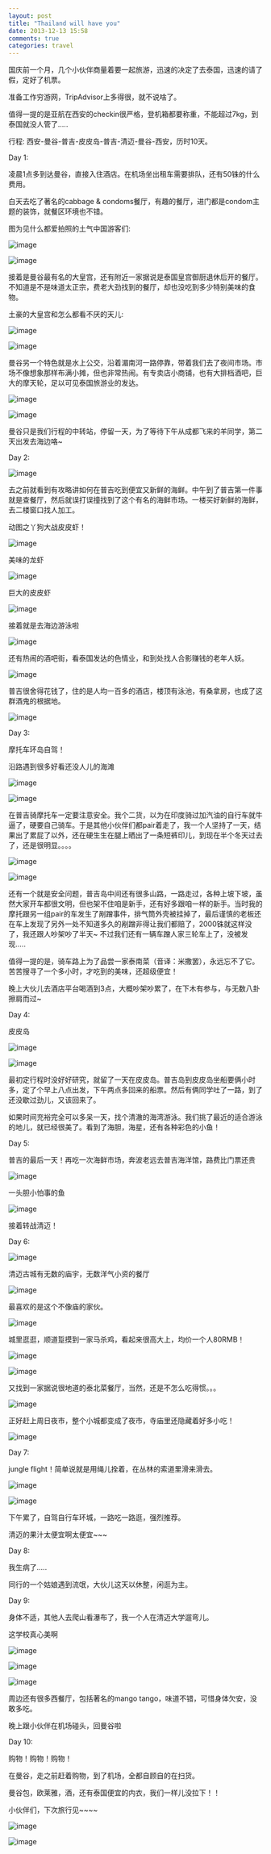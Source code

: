 ```yaml
---
layout: post
title: "Thailand will have you"
date: 2013-12-13 15:58
comments: true
categories: travel
---
```

国庆前一个月，几个小伙伴商量着要一起旅游，迅速的决定了去泰国，迅速的请了假，定好了机票。

准备工作穷游网，TripAdvisor上多得很，就不说啥了。

值得一提的是亚航在西安的checkin很严格，登机箱都要称重，不能超过7kg，到泰国就没人管了.....

行程: 西安-曼谷-普吉-皮皮岛-普吉-清迈-曼谷-西安，历时10天。

Day 1:

凌晨1点多到达曼谷，直接入住酒店。在机场坐出租车需要排队，还有50铢的什么费用。

白天去吃了著名的cabbage & condoms餐厅，有趣的餐厅，进门都是condom主题的装饰，就餐区环境也不错。

图为见什么都爱拍照的土气中国游客们:

![image](http://muggleyoung.info/images/2013/12/bangkok_1.jpg)

![image](http://muggleyoung.info/images/2013/12/bangkok_2.jpg)

接着是曼谷最有名的大皇宫，还有附近一家据说是泰国皇宫御厨退休后开的餐厅。不知道是不是味道太正宗，费老大劲找到的餐厅，却也没吃到多少特别美味的食物。

土豪的大皇宫和怎么都看不厌的天儿:

![image](http://muggleyoung.info/images/2013/12/bangkok_4.jpg)

![image](http://muggleyoung.info/images/2013/12/bangkok_5.jpg)

曼谷另一个特色就是水上公交，沿着湄南河一路停靠，带着我们去了夜间市场。市场不像想象那样布满小摊，但也非常热闹。有专卖店小商铺，也有大排档酒吧，巨大的摩天轮，足以可见泰国旅游业的发达。

![image](http://muggleyoung.info/images/2013/12/bangkok_3.jpg)

![image](http://muggleyoung.info/images/2013/12/bangkok_7.jpg)

曼谷只是我们行程的中转站，停留一天，为了等待下午从成都飞来的羊同学，第二天出发去海边咯~

Day 2:

![image](http://muggleyoung.info/images/2013/12/phuket_1.jpg)

去之前就看到有攻略讲如何在普吉吃到便宜又新鲜的海鲜。中午到了普吉第一件事就是查餐厅，然后就误打误撞找到了这个有名的海鲜市场。一楼买好新鲜的海鲜，去二楼窗口找人加工。

动图之丫狗大战皮皮虾！

![image](http://muggleyoung.info/images/2013/12/phuket_4.jpg)

美味的龙虾

![image](http://muggleyoung.info/images/2013/12/phuket_7.jpg)

巨大的皮皮虾

![image](http://muggleyoung.info/images/2013/12/phuket_3.jpg)

接着就是去海边游泳啦

![image](http://muggleyoung.info/images/2013/12/phuket_6.jpg)

还有热闹的酒吧街，看泰国发达的色情业，和到处找人合影赚钱的老年人妖。

![image](http://muggleyoung.info/images/2013/12/phuket_5.jpg)

普吉很舍得花钱了，住的是人均一百多的酒店，楼顶有泳池，有桑拿房，也成了这群酒鬼的根据地。

![image](http://muggleyoung.info/images/2013/12/phuket_2.jpg)

Day 3:

摩托车环岛自驾！

沿路遇到很多好看还没人儿的海滩

![image](http://muggleyoung.info/images/2013/12/phuket_8.jpg)

![image](http://muggleyoung.info/images/2013/12/phuket_9.jpg)

在普吉骑摩托车一定要注意安全。我个二货，以为在印度骑过加汽油的自行车就牛逼了，硬要自己骑车。于是其他小伙伴们都pair着走了，我一个人坚持了一天，结果出了累屁了以外，还在硬生生在腿上晒出了一条短裤印儿，到现在半个冬天过去了，还是很明显。。。。

![image](http://muggleyoung.info/images/2013/12/phuket_11.jpg)

![image](http://muggleyoung.info/images/2013/12/phuket_10.jpg)

还有一个就是安全问题，普吉岛中间还有很多山路，一路走过，各种上坡下坡，虽然大家开车都很文明，但也架不住咱是新手，还有好多跟咱一样的新手。当时我的摩托跟另一组pair的车发生了剐蹭事件，排气筒外壳被挂掉了，最后谨慎的老板还在车上发现了另外一处不知道多久的剐蹭非得让我们都赔了，2000铢就这样没了，我还跟人吵架吵了半天~ 不过我们还有一辆车蹭人家三轮车上了，没被发现.....

值得一提的是，骑车路上为了品尝一家泰南菜（音译：米撒罢），永远忘不了它。苦苦搜寻了一个多小时，才吃到的美味，还超级便宜！

晚上大伙儿去酒店平台喝酒到3点，大概吵架吵累了，在下木有参与，与无数八卦擦肩而过~

Day 4: 

皮皮岛

![image](http://muggleyoung.info/images/2013/12/phuket_12.jpg)

![image](http://muggleyoung.info/images/2013/12/phuket_13.jpg)

最初定行程时没好好研究，就留了一天在皮皮岛。普吉岛到皮皮岛坐船要俩小时多，定了个早上八点出发，下午两点多回来的船票。然后有俩同学吐了一路，到了还没歇过劲儿，又该回来了。

如果时间充裕完全可以多呆一天，找个清澈的海湾游泳。我们挑了最近的适合游泳的地儿，就已经很美了。看到了海胆，海星，还有各种彩色的小鱼！

Day 5:

普吉的最后一天！再吃一次海鲜市场，奔波老远去普吉海洋馆，路费比门票还贵

![image](http://muggleyoung.info/images/2013/12/phuket_15.jpg)

一头胆小怕事的鱼

![image](http://muggleyoung.info/images/2013/12/phuket_14.jpg)

接着转战清迈！

Day 6:

![image](http://muggleyoung.info/images/2013/12/chiangmai_1.jpg)

清迈古城有无数的庙宇，无数洋气小资的餐厅

![image](http://muggleyoung.info/images/2013/12/chiangmai_2.jpg)

最喜欢的是这个不像庙的家伙。

![image](http://muggleyoung.info/images/2013/12/chiangmai_6.jpg)

城里逛逛，顺道踅摸到一家马杀鸡，看起来很高大上，均价一个人80RMB！

![image](http://muggleyoung.info/images/2013/12/chiangmai_3.jpg)

![image](http://muggleyoung.info/images/2013/12/chiangmai_4.jpg)

又找到一家据说很地道的泰北菜餐厅，当然，还是不怎么吃得惯。。。

![image](http://muggleyoung.info/images/2013/12/chiangmai_5.jpg)

正好赶上周日夜市，整个小城都变成了夜市，寺庙里还隐藏着好多小吃！

![image](http://muggleyoung.info/images/2013/12/chiangmai_7.jpg)

Day 7:

jungle flight！简单说就是用绳儿拴着，在丛林的索道里滑来滑去。

![image](http://muggleyoung.info/images/2013/12/chiangmai_8.jpg)

![image](http://muggleyoung.info/images/2013/12/chiangmai_9.jpg)

下午累了，自驾自行车环城，一路吃一路逛，强烈推荐。

清迈的果汁太便宜啊太便宜~~~

Day 8:

我生病了.....

同行的一个姑娘遇到流氓，大伙儿这天以休整，闲逛为主。

Day 9:

身体不适，其他人去爬山看瀑布了，我一个人在清迈大学遛弯儿。

这学校真心美啊

![image](http://muggleyoung.info/images/2013/12/chiangmai_10.jpg)

![image](http://muggleyoung.info/images/2013/12/chiangmai_11.jpg)

![image](http://muggleyoung.info/images/2013/12/chiangmai_12.jpg)

周边还有很多西餐厅，包括著名的mango tango，味道不错，可惜身体欠安，没敢多吃。

晚上跟小伙伴在机场碰头，回曼谷啦

Day 10:

购物！购物！购物！

在曼谷，走之前赶着购物，到了机场，全都自顾自的在扫货。

曼谷包，欧莱雅，酒，还有泰国便宜的内衣，我们一样儿没拉下！！

小伙伴们，下次旅行见~~~~

![image](http://muggleyoung.info/images/2013/12/bye_1.jpg)

![image](http://muggleyoung.info/images/2013/12/bye_2.jpg)
